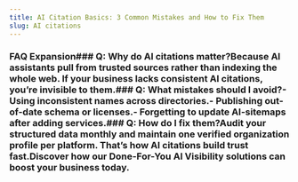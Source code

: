 ```yaml
---
title: AI Citation Basics: 3 Common Mistakes and How to Fix Them
slug: AI citations
---
```


### FAQ Expansion### Q: Why do AI citations matter?Because AI assistants pull from trusted sources rather than indexing the whole web. If your business lacks consistent AI citations, you’re invisible to them.### Q: What mistakes should I avoid?- Using inconsistent names across directories.- Publishing out-of-date schema or licenses.- Forgetting to update AI-sitemaps after adding services.### Q: How do I fix them?Audit your structured data monthly and maintain one verified organization profile per platform. That’s how AI citations build trust fast.Discover how our Done-For-You AI Visibility solutions can boost your business today.